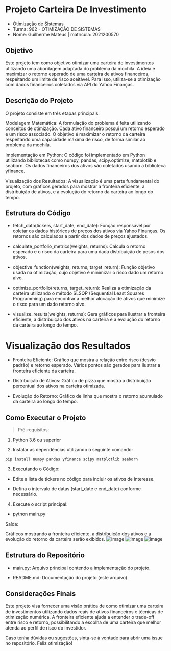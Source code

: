 # Projeto Carteira De Investimento

- Otimização de Sistemas
- Turma: 962 - OTIMIZAÇÃO DE SISTEMAS
- Nome: Guilherme Mateus | matrícula: 2021200570


## Objetivo

Este projeto tem como objetivo otimizar uma carteira de investimentos utilizando uma abordagem adaptada do problema da mochila. A ideia é maximizar o retorno esperado de uma carteira de ativos financeiros, respeitando um limite de risco aceitável. Para isso, utiliza-se a otimização com dados financeiros coletados via API do Yahoo Finanças.

## Descrição do Projeto

O projeto consiste em três etapas principais:

Modelagem Matemática: A formulação do problema é feita utilizando conceitos de otimização. Cada ativo financeiro possui um retorno esperado e um risco associado. O objetivo é maximizar o retorno da carteira respeitando uma capacidade máxima de risco, de forma similar ao problema da mochila.

Implementação em Python: O código foi implementado em Python utilizando bibliotecas como numpy, pandas, scipy.optimize, matplotlib e seaborn. Os dados financeiros dos ativos são coletados usando a biblioteca yfinance.

Visualização dos Resultados: A visualização é uma parte fundamental do projeto, com gráficos gerados para mostrar a fronteira eficiente, a distribuição de ativos, e a evolução do retorno da carteira ao longo do tempo.

## Estrutura do Código

- fetch_data(tickers, start_date, end_date): Função responsável por coletar os dados históricos de preços dos ativos via Yahoo Finanças. Os retornos são calculados a partir dos dados de preços ajustados.

- calculate_portfolio_metrics(weights, returns): Calcula o retorno esperado e o risco da carteira para uma dada distribuição de pesos dos ativos.

- objective_function(weights, returns, target_return): Função objetivo usada na otimização, cujo objetivo é minimizar o risco dado um retorno alvo.

- optimize_portfolio(returns, target_return): Realiza a otimização da carteira utilizando o método SLSQP (Sequential Least Squares Programming) para encontrar a melhor alocação de ativos que minimize o risco para um dado retorno alvo.

- visualize_results(weights, returns): Gera gráficos para ilustrar a fronteira eficiente, a distribuição dos ativos na carteira e a evolução do retorno da carteira ao longo do tempo.

# Visualização dos Resultados

- Fronteira Eficiente: Gráfico que mostra a relação entre risco (desvio padrão) e retorno esperado. Vários pontos são gerados para ilustrar a fronteira eficiente da carteira.

- Distribuição de Ativos: Gráfico de pizza que mostra a distribuição percentual dos ativos na carteira otimizada.

- Evolução do Retorno: Gráfico de linha que mostra o retorno acumulado da carteira ao longo do tempo.

## Como Executar o Projeto

> Pré-requisitos:

1. Python 3.6 ou superior

2. Instalar as dependências utilizando o seguinte comando:

  ```bash
pip install numpy pandas yfinance scipy matplotlib seaborn
  ```
3. Executando o Código:

- Edite a lista de tickers no código para incluir os ativos de interesse.

- Defina o intervalo de datas (start_date e end_date) conforme necessário.

4. Execute o script principal:

- python main.py

Saída:

Gráficos mostrando a fronteira eficiente, a distribuição dos ativos e a evolução do retorno da carteira serão exibidos.
![image](https://github.com/user-attachments/assets/59f08ce7-0e05-405e-95a9-514c471bdcc8)
![image](https://github.com/user-attachments/assets/1e6cd728-cad7-4089-bbed-a2f6860331e8)
![image](https://github.com/user-attachments/assets/412d11d1-6fc1-4fdf-83ad-4d1dade1d760)

## Estrutura do Repositório

- main.py: Arquivo principal contendo a implementação do projeto.

- README.md: Documentação do projeto (este arquivo).

## Considerações Finais

Este projeto visa fornecer uma visão prática de como otimizar uma carteira de investimentos utilizando dados reais de ativos financeiros e técnicas de otimização numérica. A fronteira eficiente ajuda a entender o trade-off entre risco e retorno, possibilitando a escolha de uma carteira que melhor atenda ao perfil de risco do investidor.

Caso tenha dúvidas ou sugestões, sinta-se à vontade para abrir uma issue no repositório. Feliz otimização!
